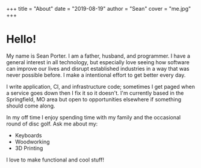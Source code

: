 +++
title = "About"
date = "2019-08-19"
author = "Sean"
cover = "me.jpg"
+++

# Hello!

My name is Sean Porter. I am a father, husband, and programmer. I have a general interest in all technology, but especially love seeing how software can improve our lives and disrupt established industries in a way that was never possible before. I make a intentional effort to get better every day.

I write application, CI, and infrastructure code; sometimes I get paged when a service goes down then I fix it so it doesn't. I'm currently based in the Springfield, MO area but open to opportunities elsewhere if something should come along.

In my off time I enjoy spending time with my family and the occasional round of disc golf. Ask me about my:

- Keyboards
- Woodworking
- 3D Printing

I love to make functional and cool stuff!
